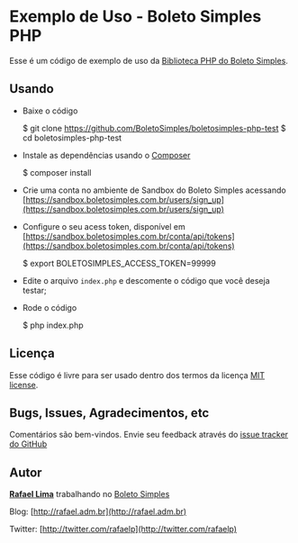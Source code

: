 # Exemplo de Uso - Boleto Simples PHP

Esse é um código de exemplo de uso da [Biblioteca PHP do Boleto Simples](https://github.com/BoletoSimples/boletosimples-php).

## Usando

* Baixe o código

    $ git clone https://github.com/BoletoSimples/boletosimples-php-test
    $ cd boletosimples-php-test

* Instale as dependências usando o [Composer](https://getcomposer.org/)

    $ composer install

* Crie uma conta no ambiente de Sandbox do Boleto Simples acessando [https://sandbox.boletosimples.com.br/users/sign_up](https://sandbox.boletosimples.com.br/users/sign_up)

* Configure o seu acess token, disponível em [https://sandbox.boletosimples.com.br/conta/api/tokens](https://sandbox.boletosimples.com.br/conta/api/tokens)

    $ export BOLETOSIMPLES_ACCESS_TOKEN=99999

* Edite o arquivo `index.php` e descomente o código que você deseja testar;

* Rode o código

    $ php index.php

## Licença

Esse código é livre para ser usado dentro dos termos da licença [MIT license](http://www.opensource.org/licenses/mit-license.php).

## Bugs, Issues, Agradecimentos, etc

Comentários são bem-vindos. Envie seu feedback através do [issue tracker do GitHub](http://github.com/BoletoSimples/boletosimples-php-test/issues)

## Autor

[**Rafael Lima**](http://github.com/rafaelp) trabalhando no [Boleto Simples](http://boletosimples.com.br)

Blog: [http://rafael.adm.br](http://rafael.adm.br)

Twitter: [http://twitter.com/rafaelp](http://twitter.com/rafaelp)